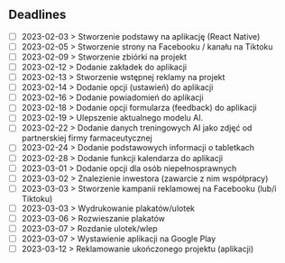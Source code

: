 ## Deadlines

- [ ] 2023-02-03 > Stworzenie podstawy na aplikację (React Native)
- [ ] 2023-02-05 > Stworzenie strony na Facebooku / kanału na Tiktoku
- [ ] 2023-02-09 > Stworzenie zbiórki na projekt
- [ ] 2023-02-12 > Dodanie zakładek do aplikacji
- [ ] 2023-02-13 > Stworzenie wstępnej reklamy na projekt
- [ ] 2023-02-14 > Dodanie opcji (ustawień) do aplikacji
- [ ] 2023-02-16 > Dodanie powiadomień do aplikacji
- [ ] 2023-02-18 > Dodanie opcji formularza (feedback) do aplikacji
- [ ] 2023-02-19 > Ulepszenie aktualnego modelu AI.
- [ ] 2023-02-22 > Dodanie danych treningowych AI jako zdjęć od partnerskiej firmy farmaceutycznej
- [ ] 2023-02-24 > Dodanie podstawowych informacji o tabletkach
- [ ] 2023-02-28 > Dodanie funkcji kalendarza do aplikacji
- [ ] 2023-03-01 > Dodanie opcji dla osób niepełnosprawnych
- [ ] 2023-03-02 > Znalezienie inwestora (zawarcie z nim współpracy)
- [ ] 2023-03-03 > Stworzenie kampanii reklamowej na Facebooku (lub/i Tiktoku)
- [ ] 2023-03-03 > Wydrukowanie plakatów/ulotek
- [ ] 2023-03-06 > Rozwieszanie plakatów
- [ ] 2023-03-07 > Rozdanie ulotek/wlep
- [ ] 2023-03-07 > Wystawienie aplikacji na Google Play
- [ ] 2023-03-12 > Reklamowanie ukończonego projektu (aplikacji)